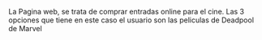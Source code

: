 La Pagina web, se trata de comprar entradas online para el cine.
Las 3 opciones que tiene en este caso el usuario son las peliculas de Deadpool de Marvel